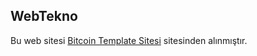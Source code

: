 ## WebTekno

Bu web sitesi [Bitcoin Template Sitesi](https://colorlib.com/wp/template/bitcoin/) sitesinden alınmıştır.
